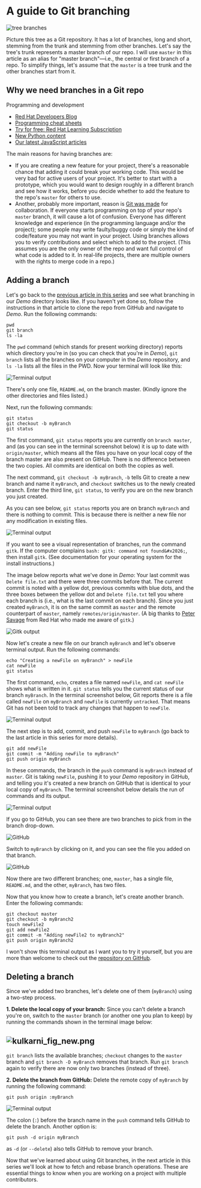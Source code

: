 # A guide to Git branching
![tree branches](https://opensource.com/sites/default/files/styles/panopoly_image_original/public/tree-branches.jpg?itok=bQGpa5Uc "tree branches")

Picture this tree as a Git repository. It has a lot of branches, long and short, stemming from the trunk and stemming from other branches. Let's say the tree's trunk represents a master branch of our repo. I will use `master` in this article as an alias for "master branch"—i.e., the central or first branch of a repo. To simplify things, let's assume that the `master` is a tree trunk and the other branches start from it.

## Why we need branches in a Git repo

Programming and development

* [Red Hat Developers Blog](https://developers.redhat.com/?intcmp=7016000000127cYAAQ&src=programming_resource_menu4)
* [Programming cheat sheets](https://opensource.com/downloads/cheat-sheets?intcmp=7016000000127cYAAQ)
* [Try for free: Red Hat Learning Subscription](https://www.redhat.com/en/services/training/learning-subscription?src=programming_resource_menu3)
* [New Python content](https://opensource.com/tags/python?src=programming_resource_menu1)
* [Our latest JavaScript articles](https://opensource.com/tags/javascript?src=programming_resource_menu2)

The main reasons for having branches are:

* If you are creating a new feature for your project, there's a reasonable chance that adding it could break your working code. This would be very bad for active users of your project. It's better to start with a prototype, which you would want to design roughly in a different branch and see how it works, before you decide whether to add the feature to the repo's `master` for others to use.
* Another, probably more important, reason is [Git was made](https://en.wikipedia.org/wiki/Git) for collaboration. If everyone starts programming on top of your repo's `master` branch, it will cause a lot of confusion. Everyone has different knowledge and experience (in the programming language and/or the project); some people may write faulty/buggy code or simply the kind of code/feature you may not want in your project. Using branches allows you to verify contributions and select which to add to the project. (This assumes you are the only owner of the repo and want full control of what code is added to it. In real-life projects, there are multiple owners with the rights to merge code in a repo.)

## Adding a branch

Let's go back to the [previous article in this series](https://opensource.com/article/18/2/how-clone-modify-add-delete-git-files) and see what branching in our _Demo_ directory looks like. If you haven't yet done so, follow the instructions in that article to clone the repo from GitHub and navigate to _Demo_. Run the following commands:

```
pwd
git branch
ls -la
```

The `pwd` command (which stands for present working directory) reports which directory you're in (so you can check that you're in _Demo_), `git branch` lists all the branches on your computer in the _Demo_ repository, and `ls -la` lists all the files in the PWD. Now your terminal will look like this:

![Terminal output](https://opensource.com/sites/default/files/styles/panopoly_image_original/public/u128651/gitbranching_terminal1.png?itok=ZcAzRdlR "Terminal output")

There's only one file, `README.md`, on the branch master. (Kindly ignore the other directories and files listed.)

Next, run the following commands:

```
git status
git checkout -b myBranch
git status
```

The first command, `git status` reports you are currently on `branch master`, and (as you can see in the terminal screenshot below) it is up to date with `origin/master`, which means all the files you have on your local copy of the branch master are also present on GitHub. There is no difference between the two copies. All commits are identical on both the copies as well.

The next command, `git checkout -b myBranch`, `-b` tells Git to create a new branch and name it `myBranch`, and `checkout` switches us to the newly created branch. Enter the third line, `git status`, to verify you are on the new branch you just created.

As you can see below, `git status` reports you are on branch `myBranch` and there is nothing to commit. This is because there is neither a new file nor any modification in existing files.

![Terminal output](https://opensource.com/sites/default/files/styles/panopoly_image_original/public/u128651/gitbranching_terminal2.png?itok=nIcfy2Vh "Terminal output")

If you want to see a visual representation of branches, run the command `gitk`. If the computer complains `bash: gitk: command not found&#x2026;`, then install `gitk`. (See documentation for your operating system for the install instructions.)

The image below reports what we've done in _Demo_: Your last commit was `Delete file.txt` and there were three commits before that. The current commit is noted with a yellow dot, previous commits with blue dots, and the three boxes between the yellow dot and `Delete file.txt` tell you where each branch is (i.e., what is the last commit on each branch). Since you just created `myBranch`, it is on the same commit as `master` and the remote counterpart of `master`, namely `remotes/origin/master`. (A big thanks to [Peter Savage](https://opensource.com/users/psav) from Red Hat who made me aware of `gitk`.)

![Gitk output](https://opensource.com/sites/default/files/styles/panopoly_image_original/public/u128651/gitbranching_commit3.png?itok=GoP51yE4 "Gitk output")

Now let's create a new file on our branch `myBranch` and let's observe terminal output. Run the following commands:

```
echo "Creating a newFile on myBranch" > newFile
cat newFile
git status
```

The first command, `echo`, creates a file named `newFile`, and `cat newFile` shows what is written in it. `git status` tells you the current status of our branch `myBranch`. In the terminal screenshot below, Git reports there is a file called `newFile` on `myBranch` and `newFile` is currently `untracked`. That means Git has not been told to track any changes that happen to `newFile`.

![Terminal output](https://opensource.com/sites/default/files/styles/panopoly_image_original/public/u128651/gitbranching_terminal4.png?itok=HThID5aU "Terminal output")

The next step is to add, commit, and push `newFile` to `myBranch` (go back to the last article in this series for more details).

```
git add newFile
git commit -m "Adding newFile to myBranch"
git push origin myBranch
```

In these commands, the branch in the `push` command is `myBranch` instead of `master`. Git is taking `newFile`, pushing it to your _Demo_ repository in GitHub, and telling you it's created a new branch on GitHub that is identical to your local copy of `myBranch`. The terminal screenshot below details the run of commands and its output.

![Terminal output](https://opensource.com/sites/default/files/styles/panopoly_image_original/public/u128651/gitbranching_terminal5.png?itok=rHVdrJ0m "Terminal output")

If you go to GitHub, you can see there are two branches to pick from in the branch drop-down.

![GitHub](https://opensource.com/sites/default/files/styles/panopoly_image_original/public/u128651/gitbranching_github6.png?itok=EyaKfCg2 "GitHub")

Switch to `myBranch` by clicking on it, and you can see the file you added on that branch.

![GitHub](https://opensource.com/sites/default/files/styles/panopoly_image_original/public/u128651/gitbranching_github7.png?itok=0ZSu0W2P "GitHub")

Now there are two different branches; one, `master`, has a single file, `README.md`, and the other, `myBranch`, has two files.

Now that you know how to create a branch, let's create another branch. Enter the following commands:

```
git checkout master
git checkout -b myBranch2
touch newFile2
git add newFile2
git commit -m "Adding newFile2 to myBranch2"
git push origin myBranch2
```

I won't show this terminal output as I want you to try it yourself, but you are more than welcome to check out the [repository on GitHub](https://github.com/kedark3/Demo/tree/myBranch2).

## Deleting a branch

Since we've added two branches, let's delete one of them (`myBranch`) using a two-step process.

**1. Delete the local copy of your branch:** Since you can't delete a branch you're on, switch to the `master` branch (or another one you plan to keep) by running the commands shown in the terminal image below:

## ![kulkarni_fig_new.png](https://opensource.com/sites/default/files/pictures/kulkarni_fig_new.png)

`git branch` lists the available branches; `checkout` changes to the `master` branch and `git branch -D myBranch` removes that branch. Run `git branch` again to verify there are now only two branches (instead of three).

**2. Delete the branch from GitHub:** Delete the remote copy of `myBranch` by running the following command:

```
git push origin :myBranch
```

![Terminal output](https://opensource.com/sites/default/files/styles/panopoly_image_original/public/u128651/gitbranching_terminal9.png?itok=B0vaRkyI "Terminal output")

The colon (`:`) before the branch name in the `push` command tells GitHub to delete the branch. Another option is:

```
git push -d origin myBranch
```

as `-d` (or `--delete`) also tells GitHub to remove your branch.

Now that we've learned about using Git branches, in the next article in this series we'll look at how to fetch and rebase branch operations. These are essential things to know when you are working on a project with multiple contributors.

